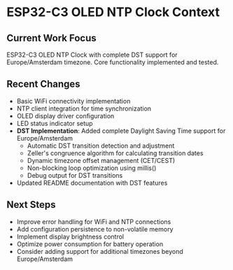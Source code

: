 # ESP32-C3 OLED NTP Clock Context

## Current Work Focus
ESP32-C3 OLED NTP Clock with complete DST support for Europe/Amsterdam timezone. Core functionality implemented and tested.

## Recent Changes
- Basic WiFi connectivity implementation
- NTP client integration for time synchronization
- OLED display driver configuration
- LED status indicator setup
- **DST Implementation**: Added complete Daylight Saving Time support for Europe/Amsterdam
  - Automatic DST transition detection and adjustment
  - Zeller's congruence algorithm for calculating transition dates
  - Dynamic timezone offset management (CET/CEST)
  - Non-blocking loop optimization using millis()
  - Debug output for DST transitions
- Updated README documentation with DST features

## Next Steps
- Improve error handling for WiFi and NTP connections
- Add configuration persistence to non-volatile memory
- Implement display brightness control
- Optimize power consumption for battery operation
- Consider adding support for additional timezones beyond Europe/Amsterdam